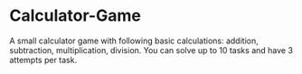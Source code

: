 # Calculator-Game
A small calculator game with following basic calculations: addition, subtraction, multiplication, division.
You can solve up to 10 tasks and have 3 attempts per task. 

